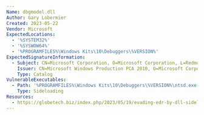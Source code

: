 ```yaml
---
Name: dbgmodel.dll
Author: Gary Lobermier
Created: 2023-05-22
Vendor: Microsoft
ExpectedLocations:
  - '%SYSTEM32%'
  - '%SYSWOW64%'
  - '%PROGRAMFILES%\Windows Kits\10\Debuggers\%VERSION%'
ExpectedSignatureInformation:
  - Subject: CN=Microsoft Corporation, O=Microsoft Corporation, L=Redmond, S=Washington, C=US
    Issuer: CN=Microsoft Windows Production PCA 2010, O=Microsoft Corporation, L=Redmond, S=Washington, C=US
    Type: Catalog
VulnerableExecutables:
  - Path: '%PROGRAMFILES%\Windows Kits\10\Debuggers\%VERSION%\ntsd.exe'
    Type: Sideloading
Resources:
  - https://globetech.biz/index.php/2023/05/19/evading-edr-by-dll-sideloading-in-csharp/
---
```


